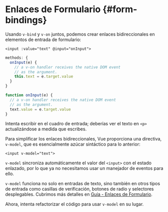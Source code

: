 # Enlaces de Formulario {#form-bindings}

Usando `v-bind` y `v-on` juntos, podemos crear enlaces bidireccionales en elementos de entrada de formulario:

```vue-html
<input :value="text" @input="onInput">
```

<div class="options-api">

```js
methods: {
  onInput(e) {
    // a v-on handler receives the native DOM event
    // as the argument.
    this.text = e.target.value
  }
}
```

</div>

<div class="composition-api">

```js
function onInput(e) {
  // a v-on handler receives the native DOM event
  // as the argument.
  text.value = e.target.value
}
```

</div>

Intenta escribir en el cuadro de entrada; deberías ver el texto en `<p>` actualizándose a medida que escribes.

Para simplificar los enlaces bidireccionales, Vue proporciona una directiva, `v-model`, que es esencialmente azúcar sintáctico para lo anterior:

```vue-html
<input v-model="text">
```

`v-model` sincroniza automáticamente el valor del `<input>` con el estado enlazado, por lo que ya no necesitamos usar un manejador de eventos para ello.

`v-model` funciona no solo en entradas de texto, sino también en otros tipos de entrada como casillas de verificación, botones de radio y selectores desplegables. Cubrimos más detalles en <a target="_blank" href="/guide/essentials/forms.html">Guía - Enlaces de Formulario</a>.

Ahora, intenta refactorizar el código para usar `v-model` en su lugar.